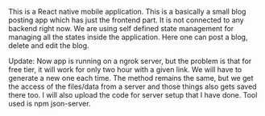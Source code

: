 This is a React native mobile application. This is a basically a small blog
posting app which has just the frontend part. It is not connected to any backend
right now. We are using self defined state management for managing all the states
inside the application. Here one can post a blog, delete and edit the blog.

Update: Now app is running on a ngrok server, but the problem is that for free tier, it will work for only two hour with a given link. We will have to generate a new one each time. The method remains the same, but we get the access of the files/data from a server and those things also gets saved there too. I will also upload the code for server setup that I have done. Tool used is npm json-server.
